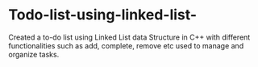 # Todo-list-using-linked-list-
Created a to-do list using Linked List data Structure in C++ with different functionalities such as add, complete, remove etc used to manage and organize tasks.
